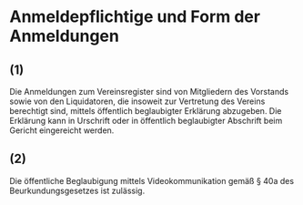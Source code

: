 # Anmeldepflichtige und Form der Anmeldungen



## (1)

 Die Anmeldungen zum Vereinsregister sind von Mitgliedern des Vorstands sowie von den Liquidatoren, die insoweit zur Vertretung des Vereins berechtigt sind, mittels öffentlich beglaubigter Erklärung abzugeben. Die Erklärung kann in Urschrift oder in öffentlich beglaubigter Abschrift beim Gericht eingereicht werden.

## (2)

 Die öffentliche Beglaubigung mittels Videokommunikation gemäß § 40a des Beurkundungsgesetzes ist zulässig. 

